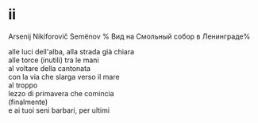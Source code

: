 # ii

Arsenij Nikiforovič Semënov %
Вид на Смольный собор в Ленинграде%

alle luci dell'alba, alla strada già chiara  
alle torce (inutili) tra le mani  
al voltare della cantonata  
con la via che slarga verso il mare  
al troppo  
lezzo di primavera che comincia  
(finalmente)  
e ai tuoi seni barbari, per ultimi
